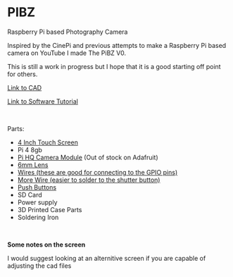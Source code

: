 # PIBZ
Raspberry Pi based Photography Camera

Inspired by the CinePi and previous attempts to make a Raspberry Pi based camera on YouTube I made The PiBZ V0.

This is still a work in progress but I hope that it is a good starting off point for others.

[Link to CAD](https://cad.onshape.com/documents/ed23bfc68671ab197c50448f/w/ee98ef998c39634ffb10d755/e/94cc8d933076f36b9c85cc40?renderMode=0&uiState=654f1424bef7a73c652015b4)

[Link to Software Tutorial](https://github.com/Boaztheostrich/PIBZ/wiki/Software)

<br>

Parts:
- [4 Inch Touch Screen](https://www.amazon.com/gp/product/B07XBVF1C9/ref=ppx_yo_dt_b_search_asin_title?ie=UTF8&psc=1)
- Pi 4 8gb
- [Pi HQ Camera Module](https://www.adafruit.com/product/4561) (Out of stock on Adafruit)
- [6mm Lens](https://www.adafruit.com/product/4563)
- [Wires (these are good for connecting to the GPIO pins)](https://www.amazon.com/Elegoo-EL-CP-004-Multicolored-Breadboard-arduino/dp/B01EV70C78/ref=sr_1_3?crid=S0IG4EXRKK1Y&keywords=wires%2Barduino&qid=1699682090&sprefix=wires%2Barduino%2Caps%2C126&sr=8-3&th=1)
- [More Wire (easier to solder to the shutter button)](https://www.amazon.com/gp/product/B0815ZDD5H/ref=ppx_yo_dt_b_search_asin_title?ie=UTF8&th=1)
- [Push Buttons](https://www.amazon.com/OCR-180PcsTactile-Momentary-Switches-Assortment/dp/B01MRP025V/ref=sr_1_3?keywords=180%2Btactile%2Bpush%2Bbuttons&qid=1699682181&sr=8-3&th=1)
- SD Card
- Power supply
- 3D Printed Case Parts
- Soldering Iron
<br>

**Some notes on the screen**

I would suggest looking at an alternitive screen if you are capable of adjusting the cad files
